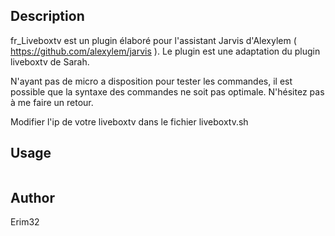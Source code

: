 <!---
IMPORTANT
=========
This README.md is displayed in the WebStore as well as within Jarvis app
Please do not change the structure of this file
Fill-in Description, Usage & Author sections
Make sure to rename the [en] folder into the language code your plugin is written in (ex: fr, es, de, it...)
For multi-language plugin:
- clone the language directory and translate commands/functions.sh
- optionally write the Description / Usage sections in several languages
-->
## Description
fr_Liveboxtv est un plugin élaboré pour l'assistant Jarvis d'Alexylem ( https://github.com/alexylem/jarvis ).
Le plugin est une adaptation du plugin liveboxtv de Sarah. 

N'ayant pas de micro a disposition pour tester les commandes, il est possible que la syntaxe des commandes ne soit pas optimale.
N'hésitez pas à me faire un retour.

Modifier l'ip de votre liveboxtv dans le fichier liveboxtv.sh

## Usage
```

```

## Author
Erim32

